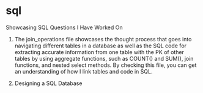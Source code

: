 # sql
Showcasing SQL Questions I Have Worked On

1. The join_operations file showcases the thought process that goes into navigating different tables in a database
as well as the SQL code for extracting accurate information from one table with the PK of other tables by using aggregate
functions, such as COUNT() and SUM(), join functions, and nested select methods. 
By checking this file, you can get an understanding of how I link tables and code in SQL. 

2. Designing a SQL Database
